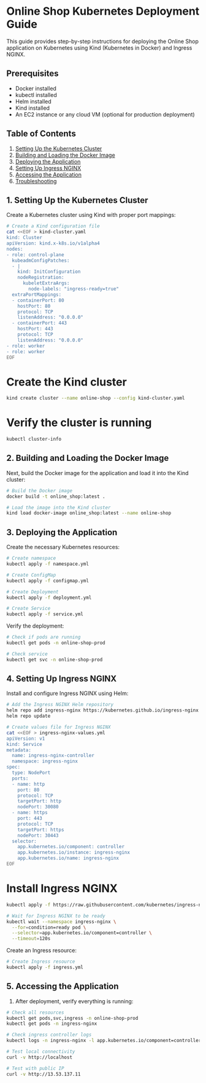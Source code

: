 # Online Shop Kubernetes Deployment Guide

This guide provides step-by-step instructions for deploying the Online Shop application on Kubernetes using Kind (Kubernetes in Docker) and Ingress NGINX.

## Prerequisites

- Docker installed
- kubectl installed
- Helm installed
- Kind installed
- An EC2 instance or any cloud VM (optional for production deployment)

## Table of Contents

1. [Setting Up the Kubernetes Cluster](#1-setting-up-the-kubernetes-cluster)
2. [Building and Loading the Docker Image](#2-building-and-loading-the-docker-image)
3. [Deploying the Application](#3-deploying-the-application)
4. [Setting Up Ingress NGINX](#4-setting-up-ingress-nginx)
5. [Accessing the Application](#5-accessing-the-application)
6. [Troubleshooting](#6-troubleshooting)

## 1. Setting Up the Kubernetes Cluster

Create a Kubernetes cluster using Kind with proper port mappings:

```bash
# Create a Kind configuration file
cat <<EOF > kind-cluster.yaml
kind: Cluster
apiVersion: kind.x-k8s.io/v1alpha4
nodes:
- role: control-plane
  kubeadmConfigPatches:
  - |
    kind: InitConfiguration
    nodeRegistration:
      kubeletExtraArgs:
        node-labels: "ingress-ready=true"
  extraPortMappings:
  - containerPort: 80
    hostPort: 80
    protocol: TCP
    listenAddress: "0.0.0.0"
  - containerPort: 443
    hostPort: 443
    protocol: TCP
    listenAddress: "0.0.0.0"
- role: worker
- role: worker
EOF
```
# Create the Kind cluster
```bash
kind create cluster --name online-shop --config kind-cluster.yaml
```
# Verify the cluster is running
```bash
kubectl cluster-info
```

## 2. Building and Loading the Docker Image
Next, build the Docker image for the application and load it into the Kind cluster:

```bash
# Build the Docker image
docker build -t online_shop:latest .

# Load the image into the Kind cluster
kind load docker-image online_shop:latest --name online-shop
 ```

## 3. Deploying the Application
Create the necessary Kubernetes resources:

```bash
# Create namespace
kubectl apply -f namespace.yml

# Create ConfigMap
kubectl apply -f configmap.yml

# Create Deployment
kubectl apply -f deployment.yml

# Create Service
kubectl apply -f service.yml
 ```

Verify the deployment:

```bash
# Check if pods are running
kubectl get pods -n online-shop-prod

# Check service
kubectl get svc -n online-shop-prod
 ```

## 4. Setting Up Ingress NGINX
Install and configure Ingress NGINX using Helm:

```bash
# Add the Ingress NGINX Helm repository
helm repo add ingress-nginx https://kubernetes.github.io/ingress-nginx
helm repo update
```
```bash
# Create values file for Ingress NGINX
cat <<EOF > ingress-nginx-values.yml
apiVersion: v1
kind: Service
metadata:
  name: ingress-nginx-controller
  namespace: ingress-nginx
spec:
  type: NodePort
  ports:
  - name: http
    port: 80
    protocol: TCP
    targetPort: http
    nodePort: 30080
  - name: https
    port: 443
    protocol: TCP
    targetPort: https
    nodePort: 30443
  selector:
    app.kubernetes.io/component: controller
    app.kubernetes.io/instance: ingress-nginx
    app.kubernetes.io/name: ingress-nginx
EOF
```

# Install Ingress NGINX
```bash
kubectl apply -f https://raw.githubusercontent.com/kubernetes/ingress-nginx/controller-v1.8.2/deploy/static/provider/kind/deploy.yaml

# Wait for Ingress NGINX to be ready
kubectl wait --namespace ingress-nginx \
  --for=condition=ready pod \
  --selector=app.kubernetes.io/component=controller \
  --timeout=120s
 ```

Create an Ingress resource:

```bash
# Create Ingress resource
kubectl apply -f ingress.yml
 ```

## 5. Accessing the Application
1. After deployment, verify everything is running:
```bash
# Check all resources
kubectl get pods,svc,ingress -n online-shop-prod
kubectl get pods -n ingress-nginx

# Check ingress controller logs
kubectl logs -n ingress-nginx -l app.kubernetes.io/component=controller

# Test local connectivity
curl -v http://localhost

# Test with public IP
curl -v http://13.53.137.11
 ```
